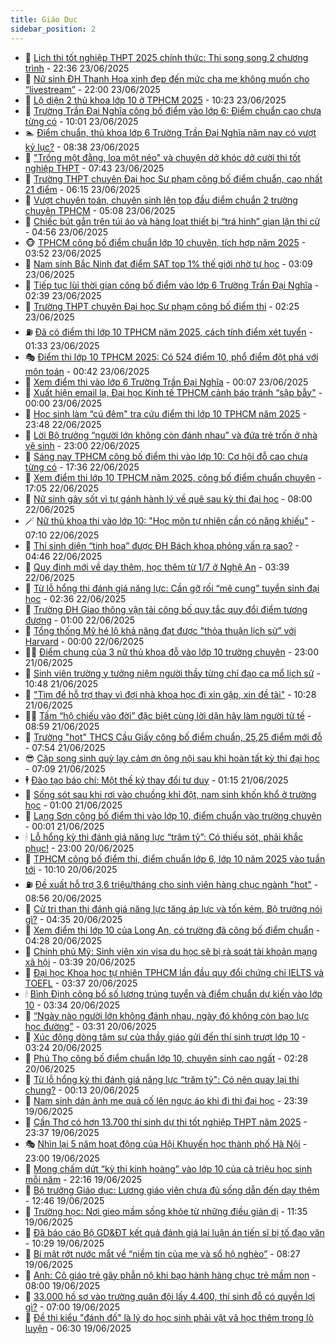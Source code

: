 ```yaml
---
title: Giáo Dục
sidebar_position: 2
---
```


<!-- dantri-giao-duc:START -->
- 🤡 [Lịch thi tốt nghiệp THPT 2025 chính thức: Thi song song 2 chương trình](https://dantri.com.vn/giao-duc/lich-thi-tot-nghiep-thpt-2025-chinh-thuc-thi-song-song-2-chuong-trinh-20250623235912893.htm) - 22:36 23/06/2025
- 🗽 [Nữ sinh ĐH Thanh Hoa xinh đẹp đến mức cha mẹ không muốn cho “livestream”](https://dantri.com.vn/giao-duc/nu-sinh-dh-thanh-hoa-xinh-dep-den-muc-cha-me-khong-muon-cho-livestream-20250623101514699.htm) - 22:00 23/06/2025
- 🚦 [Lộ diện 2 thủ khoa lớp 10 ở TPHCM 2025](https://dantri.com.vn/giao-duc/lo-dien-2-thu-khoa-lop-10-o-tphcm-2025-20250623083436592.htm) - 10:23 23/06/2025
- 🌋 [Trường Trần Đại Nghĩa công bố điểm vào lớp 6: Điểm chuẩn cao chưa từng có](https://dantri.com.vn/giao-duc/truong-tran-dai-nghia-cong-bo-diem-vao-lop-6-diem-chuan-cao-chua-tung-co-20250623085532983.htm) - 10:01 23/06/2025
- 🏊 [Điểm chuẩn, thủ khoa lớp 6 Trường Trần Đại Nghĩa năm nay có vượt kỷ lục?](https://dantri.com.vn/giao-duc/diem-chuan-thu-khoa-lop-6-truong-tran-dai-nghia-nam-nay-co-vuot-ky-luc-20250623151453571.htm) - 08:38 23/06/2025
- 🎃 [&quot;Trống một đằng, loa một nẻo&quot; và chuyện dở khóc dở cười thi tốt nghiệp THPT](https://dantri.com.vn/giao-duc/trong-mot-dang-loa-mot-neo-va-chuyen-do-khoc-do-cuoi-thi-tot-nghiep-thpt-20250623143320904.htm) - 07:43 23/06/2025
- 💄 [Trường THPT chuyên Đại học Sư phạm công bố điểm chuẩn, cao nhất 21 điểm](https://dantri.com.vn/giao-duc/truong-thpt-chuyen-dai-hoc-su-pham-cong-bo-diem-chuan-cao-nhat-21-diem-20250623131341385.htm) - 06:15 23/06/2025
- 🦅 [Vượt chuyên toán, chuyên sinh lên top đầu điểm chuẩn 2 trường chuyên TPHCM](https://dantri.com.vn/giao-duc/vuot-chuyen-toan-chuyen-sinh-len-top-dau-diem-chuan-2-truong-chuyen-tphcm-20250623114422970.htm) - 05:08 23/06/2025
- 🚦 [Chiếc bút gắn trên túi áo và hàng loạt thiết bị “trá hình” gian lận thi cử](https://dantri.com.vn/giao-duc/chiec-but-gan-tren-tui-ao-va-hang-loat-thiet-bi-tra-hinh-gian-lan-thi-cu-20250623114358082.htm) - 04:56 23/06/2025
- 🐵 [TPHCM công bố điểm chuẩn lớp 10 chuyên, tích hợp năm 2025](https://dantri.com.vn/giao-duc/tphcm-cong-bo-diem-chuan-lop-10-chuyen-tich-hop-nam-2025-20250623072827264.htm) - 03:52 23/06/2025
- 🐘 [Nam sinh Bắc Ninh đạt điểm SAT top 1% thế giới nhờ tự học](https://dantri.com.vn/giao-duc/nam-sinh-bac-ninh-dat-diem-sat-top-1-the-gioi-nho-tu-hoc-20250622224833909.htm) - 03:09 23/06/2025
- 🦏 [Tiếp tục lùi thời gian công bố điểm vào lớp 6 Trường Trần Đại Nghĩa](https://dantri.com.vn/giao-duc/tiep-tuc-lui-thoi-gian-cong-bo-diem-vao-lop-6-truong-tran-dai-nghia-20250623093326286.htm) - 02:39 23/06/2025
- 💼 [Trường THPT chuyên Đại học Sư phạm công bố điểm thi](https://dantri.com.vn/giao-duc/truong-thpt-chuyen-dai-hoc-su-pham-cong-bo-diem-thi-20250623091125987.htm) - 02:25 23/06/2025
- ⛽️ [Đã có điểm thi lớp 10 TPHCM năm 2025, cách tính điểm xét tuyển](https://dantri.com.vn/giao-duc/da-co-diem-thi-lop-10-tphcm-nam-2025-cach-tinh-diem-xet-tuyen-20250623070856884.htm) - 01:33 23/06/2025
- 🎭 [Điểm thi lớp 10 TPHCM 2025: Có 524 điểm 10, phổ điểm đột phá với môn toán](https://dantri.com.vn/giao-duc/diem-thi-lop-10-tphcm-2025-co-524-diem-10-pho-diem-dot-pha-voi-mon-toan-20250623074011876.htm) - 00:42 23/06/2025
- 🎃 [Xem điểm thi vào lớp 6 Trường Trần Đại Nghĩa](https://dantri.com.vn/giao-duc/xem-diem-thi-vao-lop-6-truong-tran-dai-nghia-20250623070235011.htm) - 00:07 23/06/2025
- 🚀 [Xuất hiện email lạ, Đại học Kinh tế TPHCM cảnh báo tránh “sập bẫy&quot;](https://dantri.com.vn/giao-duc/xuat-hien-email-la-dai-hoc-kinh-te-tphcm-canh-bao-tranh-sap-bay-20250622204407698.htm) - 00:00 23/06/2025
- 👀 [Học sinh làm “cú đêm&quot; tra cứu điểm thi lớp 10 TPHCM năm 2025](https://dantri.com.vn/giao-duc/hoc-sinh-lam-cu-dem-tra-cuu-diem-thi-lop-10-tphcm-nam-2025-20250623063814162.htm) - 23:48 22/06/2025
- 🌝 [Lời Bộ trưởng “người lớn không còn đánh nhau” và đứa trẻ trốn ở nhà vệ sinh](https://dantri.com.vn/giao-duc/loi-bo-truong-nguoi-lon-khong-con-danh-nhau-va-dua-tre-tron-o-nha-ve-sinh-20250622132454795.htm) - 23:00 22/06/2025
- 🤗 [Sáng nay TPHCM công bố điểm thi vào lớp 10: Cơ hội đỗ cao chưa từng có](https://dantri.com.vn/giao-duc/sang-nay-tphcm-cong-bo-diem-thi-vao-lop-10-co-hoi-do-cao-chua-tung-co-20250623002717488.htm) - 17:36 22/06/2025
- 🦄 [Xem điểm thi lớp 10 TPHCM năm 2025, công bố điểm chuẩn chuyên](https://dantri.com.vn/giao-duc/xem-diem-thi-lop-10-tphcm-nam-2025-cong-bo-diem-chuan-chuyen-20250622211115862.htm) - 17:05 22/06/2025
- 🦍 [Nữ sinh gây sốt vì tự gánh hành lý về quê sau kỳ thi đại học](https://dantri.com.vn/giao-duc/nu-sinh-gay-sot-vi-tu-ganh-hanh-ly-ve-que-sau-ky-thi-dai-hoc-20250621014916620.htm) - 08:00 22/06/2025
- 🪄 [Nữ thủ khoa thi vào lớp 10: &quot;Học môn tự nhiên cần có năng khiếu&quot;](https://dantri.com.vn/giao-duc/nu-thu-khoa-thi-vao-lop-10-hoc-mon-tu-nhien-can-co-nang-khieu-20250622123209900.htm) - 07:10 22/06/2025
- 🦆 [Thí sinh diện “tinh hoa” được ĐH Bách khoa phỏng vấn ra sao?](https://dantri.com.vn/giao-duc/thi-sinh-dien-tinh-hoa-duoc-dh-bach-khoa-phong-van-ra-sao-20250622112347167.htm) - 04:46 22/06/2025
- 🚀 [Quy định mới về dạy thêm, học thêm từ 1/7 ở Nghệ An](https://dantri.com.vn/giao-duc/quy-dinh-moi-ve-day-them-hoc-them-tu-17-o-nghe-an-20250622093157433.htm) - 03:39 22/06/2025
- 🦒 [Từ lỗ hổng thi đánh giá năng lực: Cần gỡ rối “mê cung” tuyển sinh đại học](https://dantri.com.vn/giao-duc/tu-lo-hong-thi-danh-gia-nang-luc-can-go-roi-me-cung-tuyen-sinh-dai-hoc-20250622090033192.htm) - 02:36 22/06/2025
- 🤡 [Trường ĐH Giao thông vận tải công bố quy tắc quy đổi điểm tương đương](https://dantri.com.vn/giao-duc/truong-dh-giao-thong-van-tai-cong-bo-quy-tac-quy-doi-diem-tuong-duong-20250621233314111.htm) - 01:00 22/06/2025
- 🤔 [Tổng thống Mỹ hé lộ khả năng đạt được &quot;thỏa thuận lịch sử” với Harvard](https://dantri.com.vn/giao-duc/tong-thong-my-he-lo-kha-nang-dat-duoc-thoa-thuan-lich-su-voi-harvard-20250622000052364.htm) - 00:00 22/06/2025
- 🧑‍💻 [Điểm chung của 3 nữ thủ khoa đỗ vào lớp 10 trường chuyên](https://dantri.com.vn/giao-duc/diem-chung-cua-3-nu-thu-khoa-do-vao-lop-10-truong-chuyen-20250621222935304.htm) - 23:00 21/06/2025
- 🤡 [Sinh viên trường y tưởng niệm người thầy từng chỉ đạo ca mổ lịch sử](https://dantri.com.vn/giao-duc/sinh-vien-truong-y-tuong-niem-nguoi-thay-tung-chi-dao-ca-mo-lich-su-20250621172626362.htm) - 10:48 21/06/2025
- 🧠 [&quot;Tìm để hỗ trợ thay vì đợi nhà khoa học đi xin gặp, xin đề tài&quot;](https://dantri.com.vn/giao-duc/tim-de-ho-tro-thay-vi-doi-nha-khoa-hoc-di-xin-gap-xin-de-tai-20250621172222555.htm) - 10:28 21/06/2025
- 🧑‍💻 [Tấm “hộ chiếu vào đời” đặc biệt cùng lời dặn hãy làm người tử tế](https://dantri.com.vn/giao-duc/tam-ho-chieu-vao-doi-dac-biet-cung-loi-dan-hay-lam-nguoi-tu-te-20250621151701689.htm) - 08:59 21/06/2025
- 🧠 [Trường &quot;hot&quot; THCS Cầu Giấy công bố điểm chuẩn, 25,25 điểm mới đỗ](https://dantri.com.vn/giao-duc/truong-hot-thcs-cau-giay-cong-bo-diem-chuan-2525-diem-moi-do-20250621145206812.htm) - 07:54 21/06/2025
- 😎 [Cặp song sinh quỳ lạy cảm ơn ông nội sau khi hoàn tất kỳ thi đại học](https://dantri.com.vn/giao-duc/cap-song-sinh-quy-lay-cam-on-ong-noi-sau-khi-hoan-tat-ky-thi-dai-hoc-20250621025514481.htm) - 07:09 21/06/2025
- 🕴 [Đào tạo báo chí: Một thế kỷ thay đổi tư duy](https://dantri.com.vn/giao-duc/dao-tao-bao-chi-mot-the-ky-thay-doi-tu-duy-20250621080607633.htm) - 01:15 21/06/2025
- 🧠 [Sống sót sau khi rơi vào chuồng khỉ đột, nam sinh khốn khổ ở trường học](https://dantri.com.vn/giao-duc/song-sot-sau-khi-roi-vao-chuong-khi-dot-nam-sinh-khon-kho-o-truong-hoc-20250618151300444.htm) - 01:00 21/06/2025
- 🚀 [Lạng Sơn công bố điểm thi vào lớp 10, điểm chuẩn vào trường chuyên](https://dantri.com.vn/giao-duc/lang-son-cong-bo-diem-thi-vao-lop-10-diem-chuan-vao-truong-chuyen-20250621041302946.htm) - 00:01 21/06/2025
- 🕯 [Lỗ hổng kỳ thi đánh giá năng lực “trăm tỷ”: Có thiếu sót, phải khắc phục!](https://dantri.com.vn/giao-duc/lo-hong-ky-thi-danh-gia-nang-luc-tram-ty-co-thieu-sot-phai-khac-phuc-20250620073237576.htm) - 23:00 20/06/2025
- 🧰 [TPHCM công bố điểm thi, điểm chuẩn lớp 6, lớp 10 năm 2025 vào tuần tới](https://dantri.com.vn/giao-duc/tphcm-cong-bo-diem-thi-diem-chuan-lop-6-lop-10-nam-2025-vao-tuan-toi-20250620170315305.htm) - 10:10 20/06/2025
- ⛽️ [Đề xuất hỗ trợ 3,6 triệu/tháng cho sinh viên hàng chục ngành &quot;hot&quot;](https://dantri.com.vn/giao-duc/de-xuat-ho-tro-36-trieuthang-cho-sinh-vien-hang-chuc-nganh-hot-20250620154928109.htm) - 08:56 20/06/2025
- 🤖 [Cử tri than thi đánh giá năng lực tăng áp lực và tốn kém, Bộ trưởng nói gì?](https://dantri.com.vn/giao-duc/cu-tri-than-thi-danh-gia-nang-luc-tang-ap-luc-va-ton-kem-bo-truong-noi-gi-20250620112830205.htm) - 04:35 20/06/2025
- 🦍 [Xem điểm thi lớp 10 của Long An, có trường đã công bố điểm chuẩn](https://dantri.com.vn/giao-duc/xem-diem-thi-lop-10-cua-long-an-co-truong-da-cong-bo-diem-chuan-20250620112520293.htm) - 04:28 20/06/2025
- 🐘 [Chính phủ Mỹ: Sinh viên xin visa du học sẽ bị rà soát tài khoản mạng xã hội](https://dantri.com.vn/giao-duc/chinh-phu-my-sinh-vien-xin-visa-du-hoc-se-bi-ra-soat-tai-khoan-mang-xa-hoi-20250620091021925.htm) - 03:39 20/06/2025
- 🌊 [Đại học Khoa học tự nhiên TPHCM lần đầu quy đổi chứng chỉ IELTS và TOEFL](https://dantri.com.vn/giao-duc/dai-hoc-khoa-hoc-tu-nhien-tphcm-lan-dau-quy-doi-chung-chi-ielts-va-toefl-20250620094307100.htm) - 03:37 20/06/2025
- 🕯 [Bình Định công bố số lượng trúng tuyển và điểm chuẩn dự kiến vào lớp 10](https://dantri.com.vn/giao-duc/binh-dinh-cong-bo-so-luong-trung-tuyen-va-diem-chuan-du-kien-vao-lop-10-20250620103249665.htm) - 03:34 20/06/2025
- 🐎 [“Ngày nào người lớn không đánh nhau, ngày đó không còn bạo lực học đường”](https://dantri.com.vn/xa-hoi/ngay-nao-nguoi-lon-khong-danh-nhau-ngay-do-khong-con-bao-luc-hoc-duong-20250620102550825.htm) - 03:31 20/06/2025
- 🐻 [Xúc động dòng tâm sự của thầy giáo gửi đến thí sinh trượt lớp 10](https://dantri.com.vn/giao-duc/xuc-dong-dong-tam-su-cua-thay-giao-gui-den-thi-sinh-truot-lop-10-20250620095743985.htm) - 03:24 20/06/2025
- 🐎 [Phú Thọ công bố điểm chuẩn lớp 10, chuyên sinh cao ngất](https://dantri.com.vn/giao-duc/phu-tho-cong-bo-diem-chuan-lop-10-chuyen-sinh-cao-ngat-20250620092447802.htm) - 02:28 20/06/2025
- 🫣 [Từ lỗ hổng kỳ thi đánh giá năng lực “trăm tỷ&quot;: Có nên quay lại thi chung?](https://dantri.com.vn/giao-duc/tu-lo-hong-ky-thi-danh-gia-nang-luc-tram-ty-co-nen-quay-lai-thi-chung-20250620065509770.htm) - 00:13 20/06/2025
- 🤭 [Nam sinh dán ảnh mẹ quá cố lên ngực áo khi đi thi đại học](https://dantri.com.vn/giao-duc/nam-sinh-dan-anh-me-qua-co-len-nguc-ao-khi-di-thi-dai-hoc-20250619000309893.htm) - 23:39 19/06/2025
- 🥳 [Cần Thơ có hơn 13.700 thí sinh dự thi tốt nghiệp THPT năm 2025](https://dantri.com.vn/giao-duc/can-tho-co-hon-13700-thi-sinh-du-thi-tot-nghiep-thpt-nam-2025-20250619203418120.htm) - 23:37 19/06/2025
- 🎭 [Nhìn lại 5 năm hoạt động của Hội Khuyến học thành phố Hà Nội](https://dantri.com.vn/giao-duc/nhin-lai-5-nam-hoat-dong-cua-hoi-khuyen-hoc-thanh-pho-ha-noi-20250619220503703.htm) - 23:00 19/06/2025
- 🥸 [Mong chấm dứt “kỳ thi kinh hoàng” vào lớp 10 của cả triệu học sinh mỗi năm](https://dantri.com.vn/xa-hoi/mong-cham-dut-ky-thi-kinh-hoang-vao-lop-10-cua-ca-trieu-hoc-sinh-moi-nam-20250619184029254.htm) - 22:16 19/06/2025
- 🦣 [Bộ trưởng Giáo dục: Lương giáo viên chưa đủ sống dẫn đến dạy thêm](https://dantri.com.vn/giao-duc/bo-truong-giao-duc-luong-giao-vien-chua-du-song-dan-den-day-them-20250619192954863.htm) - 12:46 19/06/2025
- 🤔 [Trường học: Nơi gieo mầm sống khỏe từ những điều giản dị](https://dantri.com.vn/giao-duc/truong-hoc-noi-gieo-mam-song-khoe-tu-nhung-dieu-gian-di-20250619183552961.htm) - 11:35 19/06/2025
- 🦣 [Đã báo cáo Bộ GD&amp;ĐT kết quả đánh giá lại luận án tiến sĩ bị tố đạo văn](https://dantri.com.vn/giao-duc/da-bao-cao-bo-gddt-ket-qua-danh-gia-lai-luan-an-tien-si-bi-to-dao-van-20250619165228144.htm) - 10:29 19/06/2025
- 🐲 [Bí mật rớt nước mắt về “niềm tin của mẹ và sổ hộ nghèo”](https://dantri.com.vn/giao-duc/bi-mat-rot-nuoc-mat-ve-niem-tin-cua-me-va-so-ho-ngheo-20250619145434116.htm) - 08:27 19/06/2025
- 🔭 [Anh: Cô giáo trẻ gây phẫn nộ khi bạo hành hàng chục trẻ mầm non](https://dantri.com.vn/giao-duc/anh-co-giao-tre-gay-phan-no-khi-bao-hanh-hang-chuc-tre-mam-non-20250617152050255.htm) - 08:00 19/06/2025
- 🥷 [33.000 hồ sơ vào trường quân đội lấy 4.400, thí sinh đỗ có quyền lợi gì?](https://dantri.com.vn/giao-duc/33000-ho-so-vao-truong-quan-doi-lay-4400-thi-sinh-do-co-quyen-loi-gi-20250619131411013.htm) - 07:00 19/06/2025
- 🎊 [Đề thi kiểu &quot;đánh đố&quot; là lý do học sinh phải vật vã học thêm trong lò luyện](https://dantri.com.vn/xa-hoi/de-thi-kieu-danh-do-la-ly-do-hoc-sinh-phai-vat-va-hoc-them-trong-lo-luyen-20250619123449550.htm) - 06:30 19/06/2025<!-- dantri-giao-duc:END -->
